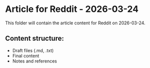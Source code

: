 # Article for Reddit - 2026-03-24

This folder will contain the article content for Reddit on 2026-03-24.

## Content structure:
- Draft files (.md, .txt)
- Final content
- Notes and references
